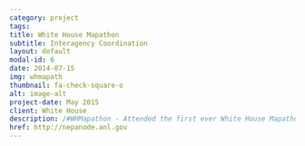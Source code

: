 ```yaml
---
category: project
tags:
title: White House Mapathon
subtitle: Interagency Coordination
layout: default
modal-id: 6
date: 2014-07-15
img: whmapath
thumbnail: fa-check-square-o
alt: image-alt
project-date: May 2015
client: White House
description: /#WHMapathon - Attended the first ever White House Mapathon to increase awareness and participation in crowdsourcing geospatial data - Invitation Only.
href: http://nepanode.anl.gov
---
```

